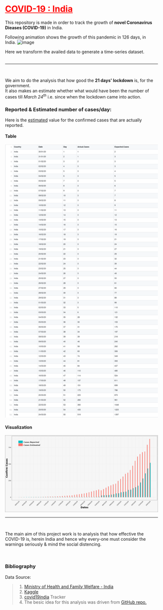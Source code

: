 # <font color="red"><u><b>COVID-19 : India</b></u></font>
This repository is made in order to track the growth of **novel Coronavirus Dieases (COVID-19)** in India.<br />

Following animation shows the growth of this pandemic in 126 days, in India.
![image](Plots/graphs/gifs/confirmed.gif)

Here we transform the availed data to generate a time-series dataset.<br /><br />

<hr /><br />

We aim to do the analysis that how good the **21 days' lockdown** is, for the government.<br />
It also makes an estimate whether what would have been the number of cases till _March 24<sup>th</sup>_ i.e. since when the lockdown came into action.<br />

### Reported & Estimated number of cases/day:
Here is the <u>estimated</u> value for the confirmed cases that are actually reported.

#### Table
![Image](Plots/tables/uptoLockdown.png)

#### Visualization
![Image](Plots/visuals/uptoLockdownH.png)

<hr /><br />

The main aim of this project work is to analysis that how effective the COVID-19 is, herein India and hence why every-one must consider the warnings seriously & mind the social distencing.

<br />

### Bibliography
Data Source: 
> 1. [Ministry of Health and Family Welfare - India](https://www.mohfw.gov.in/)
> 2. [Kaggle](https://www.kaggle.com/)
> 3. [covid19india](https://www.covid19india.org/) Tracker
> 4. The besic idea for this analysis was driven from [GitHub repo.](https://github.com/midas-network/COVID-19/tree/master/parameter_estimates/2019_novel_coronavirus)

